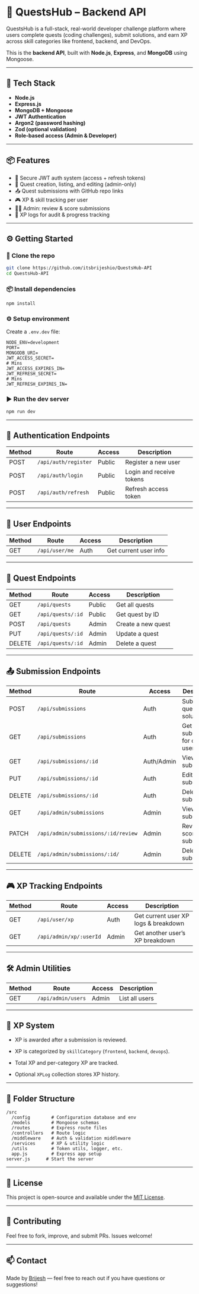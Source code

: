 # 🧠 QuestsHub – Backend API

QuestsHub is a full-stack, real-world developer challenge platform where users complete quests (coding challenges), submit solutions, and earn XP across skill categories like frontend, backend, and DevOps.

This is the **backend API**, built with **Node.js**, **Express**, and **MongoDB** using Mongoose.

---

## 🚀 Tech Stack

- **Node.js**
- **Express.js**
- **MongoDB + Mongoose**
- **JWT Authentication**
- **Argon2 (password hashing)**
- **Zod (optional validation)**
- **Role-based access (Admin & Developer)**

---

## 📦 Features

- 🔐 Secure JWT auth system (access + refresh tokens)
- 🧩 Quest creation, listing, and editing (admin-only)
- 📤 Quest submissions with GitHub repo links
- 🎮 XP & skill tracking per user
- 🧑‍⚖️ Admin: review & score submissions
- 🧾 XP logs for audit & progress tracking

---

## ⚙️ Getting Started

### 📁 Clone the repo
```bash
git clone https://github.com/itsbrijeshio/QuestsHub-API
cd QuestsHub-API
````

### 📦 Install dependencies

```bash
npm install
```

### ⚙️ Setup environment

Create a `.env.dev` file:

```env
NODE_ENV=development
PORT=
MONGODB_URI=
JWT_ACCESS_SECRET=
# Mins
JWT_ACCESS_EXPIRES_IN=
JWT_REFRESH_SECRET=
# Mins
JWT_REFRESH_EXPIRES_IN=
```

### ▶️ Run the dev server

```bash
npm run dev
```

---

## 🔐 Authentication Endpoints

| Method | Route                | Access | Description              |     |
| ------ | -------------------- | ------ | ------------------------ | --- |
| POST   | `/api/auth/register` | Public | Register a new user      |     |
| POST   | `/api/auth/login`    | Public | Login and receive tokens |     |
| POST   | `/api/auth/refresh`  | Public | Refresh access token     |     |

---
## 🔐 User Endpoints

| Method | Route          | Access | Description           |
| ------ | -------------- | ------ | --------------------- |
| GET    | `/api/user/me` | Auth   | Get current user info |

---

## 🧪 Quest Endpoints

|Method|Route|Access|Description|
|---|---|---|---|
|GET|`/api/quests`|Public|Get all quests|
|GET|`/api/quests/:id`|Public|Get quest by ID|
|POST|`/api/quests`|Admin|Create a new quest|
|PUT|`/api/quests/:id`|Admin|Update a quest|
|DELETE|`/api/quests/:id`|Admin|Delete a quest|

---

## 📤 Submission Endpoints

| Method | Route                               | Access     | Description                      |
| ------ | ----------------------------------- | ---------- | -------------------------------- |
| POST   | `/api/submissions`                  | Auth       | Submit a quest solution          |
| GET    | `/api/submissions`                  | Auth       | Get submissions for current user |
| GET    | `/api/submissions/:id`              | Auth/Admin | View one submission              |
| PUT    | `/api/submissions/:id`              | Auth       | Edit a submission                |
| DELETE | `/api/submissions/:id`              | Auth       | Delete a submission              |
| GET    | `/api/admin/submissions`            | Admin      | View all submissions             |
| PATCH  | `/api/admin/submissions/:id/review` | Admin      | Review and score a submission    |
| DELETE | `/api/admin/submissions/:id/`       | Admin      | Delete a submission              |

---

## 🎮 XP Tracking Endpoints

| Method | Route                   | Access | Description                          |
| ------ | ----------------------- | ------ | ------------------------------------ |
| GET    | `/api/user/xp`          | Auth   | Get current user XP logs & breakdown |
| GET    | `/api/admin/xp/:userId` | Admin  | Get another user’s XP breakdown      |

---

## 🛠️ Admin Utilities

| Method | Route                    | Access | Description             |
| ------ | ------------------------ | ------ | ----------------------- |
| GET    | `/api/admin/users`       | Admin  | List all users          |

---

## 🧠 XP System

- XP is awarded after a submission is reviewed.
    
- XP is categorized by `skillCategory` (`frontend`, `backend`, `devops`).
    
- Total XP and per-category XP are tracked.
    
- Optional `XPLog` collection stores XP history.
    

---

## 📁 Folder Structure

```
/src
  /config        # Configuration database and env
  /models        # Mongoose schemas
  /routes        # Express route files
  /controllers   # Route logic
  /middleware    # Auth & validation middleware
  /services      # XP & utility logic
  /utils         # Token utils, logger, etc.
  app.js         # Express app setup
server.js      # Start the server
```
---

## 🧾 License

This project is open-source and available under the [MIT License](https://chatgpt.com/g/g-FXtKHJSFQ-reactjs-expert/c/LICENSE).

---

## 👏 Contributing

Feel free to fork, improve, and submit PRs. Issues welcome!

---

## 📫 Contact

Made by [Brijesh](https://github.com/itsbrijeshio) — feel free to reach out if you have questions or suggestions!